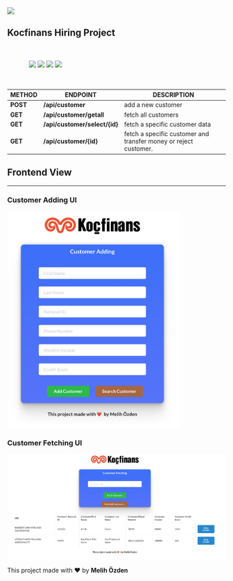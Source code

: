 <div>
    <img align="center" src="https://mobilweb.kocfinans.com.tr/images/logo.png" />
</div>

## Kocfinans Hiring Project

<div style="margin:50px">
    <img align="center" src="https://www.docker.com/sites/default/files/d8/2019-07/vertical-logo-monochromatic.png" width=100px  />
    <img align="center" src="https://logos-download.com/wp-content/uploads/2016/10/Java_logo_icon.png" width=200px />
    <img align="center" src="https://seeklogo.com/images/S/spring-logo-9A2BC78AAF-seeklogo.com.png" width=100px />
    <img align="center" src="https://www.enterprisedb.com/sites/default/files/logo-postgresql-700x500.png" width=140px />
</div>

| METHOD | ENDPOINT | DESCRIPTION |
| ------ | -------- | ----------- |
| **POST** | **/api/customer** | add a new customer
| **GET** | **/api/customer/getall** | fetch all customers 
| **GET** | **/api/customer/select/{id}** | fetch a specific customer data 
| **GET** | **/api/customer/{id}** | fetch a specific customer and transfer money or reject customer.

## Frontend View
<hr/>

### Customer Adding UI
<img align="center" src="./src/main/frontend/src/img/addCustomer.png" width="400" height="500"/>

### Customer Fetching UI
<img align="center" src="./src/main/frontend/src/img/searchCustomer.png"/>

This project made with :heart: by **Melih Özden**
